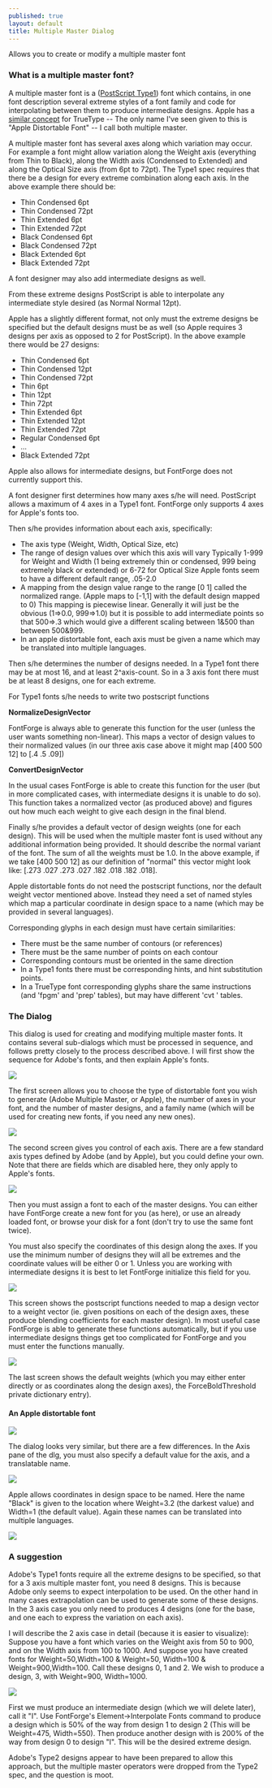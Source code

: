 ```yaml
---
published: true
layout: default
title: Multiple Master Dialog
---
```


Allows you to create or modify a multiple master font


### What is a multiple master font?

A multiple master font is a ([PostScript
Type1](http://partners.adobe.com/asn/developer/pdfs/tn/5015.Type1_Supp.pdf))
font which contains, in one font description several extreme styles of a
font family and code for interpolating between them to produce
intermediate designs. Apple has a [similar
concept](http://developer.apple.com/fonts/TTRefMan/RM06/Chap6fvar.html) for
TrueType -- The only name I've seen given to this is "Apple Distortable
Font" -- I call both multiple master.

A multiple master font has several axes along which variation may occur.
For example a font might allow variation along the Weight axis
(everything from Thin to Black), along the Width axis (Condensed to
Extended) and along the Optical Size axis (from 6pt to 72pt). The Type1
spec requires that there be a design for every extreme combination along
each axis. In the above example there should be:

-   Thin Condensed 6pt
-   Thin Condensed 72pt
-   Thin Extended 6pt
-   Thin Extended 72pt
-   Black Condensed 6pt
-   Black Condensed 72pt
-   Black Extended 6pt
-   Black Extended 72pt

A font designer may also add intermediate designs as well.

From these extreme designs PostScript is able to interpolate any
intermediate style desired (as Normal Normal 12pt).

Apple has a slightly different format, not only must the extreme designs
be specified but the default designs must be as well (so Apple requires
3 designs per axis as opposed to 2 for PostScript). In the above example
there would be 27 designs:

-   Thin Condensed 6pt
-   Thin Condensed 12pt
-   Thin Condensed 72pt
-   Thin 6pt
-   Thin 12pt
-   Thin 72pt
-   Thin Extended 6pt
-   Thin Extended 12pt
-   Thin Extended 72pt
-   Regular Condensed 6pt
-   ...
-   Black Extended 72pt

Apple also allows for intermediate designs, but FontForge does not
currently support this.

A font designer first determines how many axes s/he will need.
PostScript allows a maximum of 4 axes in a Type1 font. FontForge only
supports 4 axes for Apple's fonts too.

Then s/he provides information about each axis, specifically:

-   The axis type (Weight, Width, Optical Size, etc)
-   The range of design values over which this axis will vary
     Typically 1-999 for Weight and Width (1 being extremely thin or
    condensed, 999 being extremely black or extended) or 6-72 for
    Optical Size
     Apple fonts seem to have a different default range, .05-2.0
-   A mapping from the design value range to the range [0 1] called the
    normalized range. (Apple maps to [-1,1] with the default design
    mapped to 0)
     This mapping is piecewise linear. Generally it will just be the
    obvious (1=>0.0, 999=>1.0) but it is possible to add intermediate
    points so that 500=>.3 which would give a different scaling between
    1&500 than between 500&999.
-   In an apple distortable font, each axis must be given a name which
    may be translated into multiple languages.

Then s/he determines the number of designs needed. In a Type1 font there
may be at most 16, and at least 2^axis-count. So in a 3 axis font there
must be at least 8 designs, one for each extreme.

For Type1 fonts s/he needs to write two postscript functions

**NormalizeDesignVector**

FontForge is always able to generate this function for the user (unless
the user wants something non-linear). This maps a vector of design
values to their normalized values (in our three axis case above it might
map [400 500 12] to [.4 .5 .09])

**ConvertDesignVector**

In the usual cases FontForge is able to create this function for the
user (but in more complicated cases, with intermediate designs it is
unable to do so). This function takes a normalized vector (as produced
above) and figures out how much each weight to give each design in the
final blend.

Finally s/he provides a default vector of design weights (one for each
design). This will be used when the multiple master font is used without
any additional information being provided. It should describe the normal
variant of the font. The sum of all the weights must be 1.0. In the
above example, if we take [400 500 12] as our definition of "normal"
this vector might look like: [.273 .027 .273 .027 .182 .018 .182 .018].

Apple distortable fonts do not need the postscript functions, nor the
default weight vector mentioned above. Instead they need a set of named
styles which map a particular coordinate in design space to a name
(which may be provided in several languages).

Corresponding glyphs in each design must have certain similarities:

-   There must be the same number of contours (or references)
-   There must be the same number of points on each contour
-   Corresponding contours must be oriented in the same direction
-   In a Type1 fonts there must be corresponding hints, and hint
    substitution points.
-   In a TrueType font corresponding glyphs share the same instructions
    (and 'fpgm' and 'prep' tables), but may have different 'cvt '
    tables.


### The Dialog

This dialog is used for creating and modifying multiple master fonts. It
contains several sub-dialogs which must be processed in sequence, and
follows pretty closely to the process described above. I will first show
the sequence for Adobe's fonts, and then explain Apple's fonts.

![](/assets/img/dialogs1-mmcounts.png)

The first screen allows you to choose the type of
distortable font you wish to generate (Adobe Multiple Master, or Apple),
the number of axes in your font, and the number of master designs, and a
family name (which will be used for creating new fonts, if you need any
new ones).

![](/assets/img/dialogs1-mmaxes.png)

The second screen gives you control of each axis. There
are a few standard axis types defined by Adobe (and by Apple), but you
could define your own. Note that there are fields which are disabled
here, they only apply to Apple's fonts.

![](/assets/img/dialogs1-mmdesigns.png)

Then you must assign a font to each of the master
designs. You can either have FontForge create a new font for you (as
here), or use an already loaded font, or browse your disk for a font
(don't try to use the same font twice).

You must also specify the coordinates of this design along the axes. If
you use the minimum number of designs they will all be extremes and the
coordinate values will be either 0 or 1. Unless you are working with
intermediate designs it is best to let FontForge initialize this field
for you.

![](/assets/img/dialogs1-mmfuncs.png)

This screen shows the postscript functions needed to map
a design vector to a weight vector (ie. given positions on each of the
design axes, these produce blending coefficients for each master
design). In most useful case FontForge is able to generate these
functions automatically, but if you use intermediate designs things get
too complicated for FontForge and you must enter the functions
manually.

![](/assets/img/dialogs1-mmfinal.png)

The last screen shows the default weights (which you may
either enter directly or as coordinates along the design axes), the
ForceBoldThreshold private dictionary entry).


#### An Apple distortable font

![](/assets/img/dialogs1-mmappleaxes.png)

The dialog looks very similar, but there are a few
differences. In the Axis pane of the dlg, you must also specify a
default value for the axis, and a translatable name.

![](/assets/img/dialogs1-mmnamedstyles.png)

Apple allows coordinates in design space to be
named. Here the name "Black" is given to the location where Weight=3.2
(the darkest value) and Width=1 (the default value). Again these names
can be translated into multiple languages.

![](/assets/img/dialogs1-mmnamingastyle.png)


### A suggestion

Adobe's Type1 fonts require all the extreme designs to be specified, so
that for a 3 axis multiple master font, you need 8 designs. This is
because Adobe only seems to expect interpolation to be used. On the
other hand in many cases extrapolation can be used to generate some of
these designs. In the 3 axis case you only need to produces 4 designs
(one for the base, and one each to express the variation on each axis).

I will describe the 2 axis case in detail (because it is easier to
visualize): Suppose you have a font which varies on the Weight axis from
50 to 900, and on the Width axis from 100 to 1000. And suppose you have
created fonts for Weight=50,Width=100 & Weight=50, Width=100 &
Weight=900,Width=100. Call these designs 0, 1 and 2. We wish to produce
a design, 3, with Weight=900, Width=1000.

![](/assets/img/dialogs1-mmextrapolate2.png)

First we must produce an intermediate design (which we will delete
later), call it "I". Use FontForge's Element->Interpolate Fonts command
to produce a design which is 50% of the way from design 1 to design 2
(This will be Weight=475, Width=550). Then produce another design with
is 200% of the way from design 0 to design "I". This will be the desired
extreme design.

Adobe's Type2 designs appear to have been prepared to allow this
approach, but the multiple master operators were dropped from the Type2
spec, and the question is moot.
